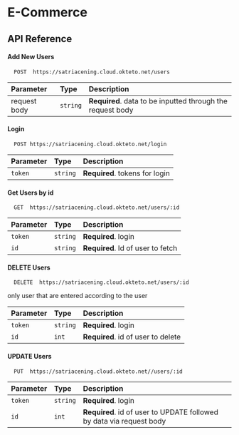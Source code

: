 
# E-Commerce

## API Reference


#### Add New Users 
```http
  POST  https://satriacening.cloud.okteto.net/users
```

| Parameter | Type     | Description                       |
| :-------- | :------- | :-------------------------------- |
|    request body   | `string` | **Required**. data to be inputted through the request body|

####  Login
```http
  POST https://satriacening.cloud.okteto.net/login
```
| Parameter | Type     | Description                       |
| :-------- | :------- | :-------------------------------- |
| `token`      | `string` | **Required**. tokens for login |



#### Get Users by id

```http
  GET  https://satriacening.cloud.okteto.net/users/:id
```

| Parameter | Type     | Description                       |
| :-------- | :------- | :-------------------------------- |
| `token`   | `string` | **Required**. login |
| `id`      | `string` | **Required**. Id of user to fetch |


#### DELETE Users 
```http
  DELETE  https://satriacening.cloud.okteto.net/users/:id
```
only user that are entered according to the user

| Parameter | Type     | Description                       |
| :-------- | :------- | :-------------------------------- |
| `token`   | `string` | **Required**. login |
|    `id`   | `int` | **Required**. id of user to delete|

#### UPDATE Users 
```http
  PUT  https://satriacening.cloud.okteto.net//users/:id
```

| Parameter | Type     | Description                       |
| :-------- | :------- | :-------------------------------- |
| `token`   | `string` | **Required**. login |
|    `id`   | `int` | **Required**. id of user to UPDATE followed by data via request body|
